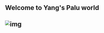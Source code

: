 <h2>Welcome to Yang's Palu world<h2>

![img]([https://example.com/image.jpg](https://github.com/jwli-code/Paulworld/blob/main/img/home1.png.png)https://github.com/jwli-code/Paulworld/blob/main/img/home1.png.png)
